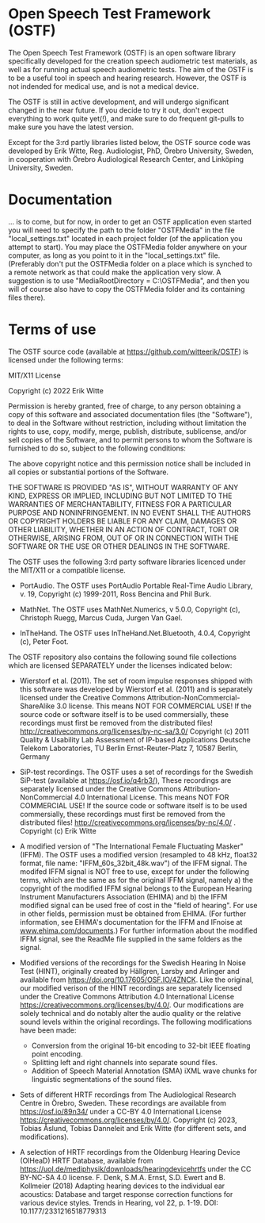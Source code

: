 # Open Speech Test Framework (OSTF)

The Open Speech Test Framework (OSTF) is an open software library specifically developed for the creation speech audiometric test materials, as well as for running actual speech audiometric tests. The aim of the OSTF is to be a useful tool in speech and hearing research. However, the OSTF is not indended for medical use, and is not a medical device.

The OSTF is still in active development, and will undergo significant changed in the near future. If you decide to try it out, don't expect everything to work quite yet(!), and make sure to do frequent git-pulls to make sure you have the latest version.

Except for the 3:rd partly libraries listed below, the OSTF source code was developed by Erik Witte, Reg. Audiologist, PhD, Örebro University, Sweden, in cooperation with Örebro Audiological Research Center, and Linköping University, Sweden.

# Documentation
... is to come, but for now, in order to get an OSTF application even started you will need to specify the path to the folder "OSTFMedia" in the file "local_settings.txt" located in each project folder (of the application you attempt to start). You may place the OSTFMedia folder anywhere on your computer, as long as you point to it in the "local_settings.txt" file. (Preferably don't put the OSTFMedia folder on a place which is synched to a remote network as that could make the application very slow. A suggestion is to use "MediaRootDirectory = C:\OSTFMedia", and then you will of course also have to copy the OSTFMedia folder and its containing files there).

# Terms of use
The OSTF source code (available at https://github.com/witteerik/OSTF) is licensed under the following terms:

MIT/X11 License

Copyright (c) 2022 Erik Witte

Permission is hereby granted, free of charge, to any person obtaining a copy of this software and associated documentation files (the "Software"), to deal in the Software without restriction, including without limitation the rights to use, copy, modify, merge, publish, distribute, sublicense, and/or sell copies of the Software, and to permit persons to whom the Software is furnished to do so, subject to the following conditions:

The above copyright notice and this permission notice shall be included in all copies or substantial portions of the Software.

THE SOFTWARE IS PROVIDED "AS IS", WITHOUT WARRANTY OF ANY KIND, EXPRESS OR IMPLIED, INCLUDING BUT NOT LIMITED TO THE WARRANTIES OF MERCHANTABILITY, FITNESS FOR A PARTICULAR PURPOSE AND NONINFRINGEMENT. IN NO EVENT SHALL THE AUTHORS OR COPYRIGHT HOLDERS BE LIABLE FOR ANY CLAIM, DAMAGES OR OTHER LIABILITY, WHETHER IN AN ACTION OF CONTRACT, TORT OR OTHERWISE, ARISING FROM, OUT OF OR IN CONNECTION WITH THE SOFTWARE OR THE USE OR OTHER DEALINGS IN THE SOFTWARE.

The OSTF uses the following 3:rd party software libraries licenced under the MIT/X11 or a compatible license.

 - PortAudio. 
The OSTF uses PortAudio Portable Real-Time Audio Library, v. 19, 
Copyright (c) 1999-2011, Ross Bencina and Phil Burk.

- MathNet. 
The OSTF uses MathNet.Numerics, v 5.0.0,
Copyright (c), Christoph Ruegg, Marcus Cuda, Jurgen Van Gael.

- InTheHand. 
The OSTF uses InTheHand.Net.Bluetooth, 4.0.4,
Copyright (c), Peter Foot.

The OSTF repository also contains the following sound file collections which are licensed SEPARATELY under the licenses indicated below:

- Wierstorf et al. (2011). 
The set of room impulse responses shipped with this software was developed by Wierstorf et al. (2011) and is separately licensed under the Creative Commons Attribution-NonCommercial-ShareAlike 3.0 license. This means NOT FOR COMMERCIAL USE! If the source code or software itself is to be used commersially, these recordings must first be removed from the distributed files!
http://creativecommons.org/licenses/by-nc-sa/3.0/
Copyright (c) 2011 
Quality & Usability Lab 
Assessment of IP-based Applications
Deutsche Telekom Laboratories, TU Berlin
Ernst-Reuter-Platz 7, 10587 Berlin, Germany

- SiP-test recordings. 
The OSTF uses a set of recordings for the Swedish SiP-test (available at https://osf.io/q4rb3/), These recordings are separately licensed under the Creative Commons Attribution-NonCommercial 4.0 International License. This means NOT FOR COMMERCIAL USE! If the source code or software itself is to be used commersially, these recordings must first be removed from the distributed files!
http://creativecommons.org/licenses/by-nc/4.0/ .
Copyright (c) Erik Witte

- A modified version of "The International Female Fluctuating Masker" (IFFM).
The OSTF uses a modified version (resampled to 48 kHz, float32 format, file name: "IFFM_60s_32bit_48k.wav") of the IFFM signal. The modifed IFFM signal is NOT free to use, except for under the following terms, which are the same as for the original IFFM signal, namely a) the copyright of the modified IFFM signal belongs to the European Hearing Instrument Manufacturers Association (EHIMA) and b) the IFFM modified signal can be used free of cost in the "field of hearing". For use in other fields, permission must be obtained from EHIMA. (For further information, see EHIMA's documentation for the IFFM and IFnoise at www.ehima.com/documents.) For further information about the modified IFFM signal, see the ReadMe file supplied in the same folders as the signal.

- Modified versions of the recordings for the Swedish Hearing In Noise Test (HINT), originally created by Hällgren, Larsby and Arlinger and available from https://doi.org/10.17605/OSF.IO/4ZNCK. Like the original, our modified verison of the HINT recordings are separately licensed under the Creative Commons Attribution 4.0 International License https://creativecommons.org/licenses/by/4.0/. Our modifications are solely technical and do notably alter the audio quality or the relative sound levels within the original recordings.
The following modifications have been made:
     - Conversion from the original 16-bit encoding to 32-bit IEEE floating point encoding.
     - Splitting left and right channels into separate sound files.
     - Addition of Speech Material Annotation (SMA) iXML wave chunks for linguistic segmentations of the sound files.

- Sets of different HRTF recordings from The Audiological Research Centre in Örebro, Sweden. These recordings are available from https://osf.io/89n34/ under a CC-BY 4.0 International License https://creativecommons.org/licenses/by/4.0/. Copyright (c) 2023, Tobias Åslund, Tobias Danneleit and Erik Witte (for different sets, and modifications).

- A selection of HRTF recordings from the Oldenburg Hearing Device (OlHeaD) HRTF Database, available from https://uol.de/mediphysik/downloads/hearingdevicehrtfs under the CC BY-NC-SA 4.0 license. 
     F. Denk, S.M.A. Ernst, S.D. Ewert and B. Kollmeier (2018) Adapting hearing devices to the individual ear acoustics: Database and target response correction functions for various device styles. Trends in Hearing, vol 22, p. 1-19. DOI: 10.1177/2331216518779313